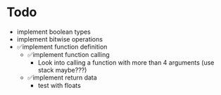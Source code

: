 # Todo

* implement boolean types
* implement bitwise operations
* ✅implement function definition
  * ✅implement function calling
    * Look into calling a function with more than 4 arguments (use stack maybe???)
  * ✅implement return data
    * test with floats
